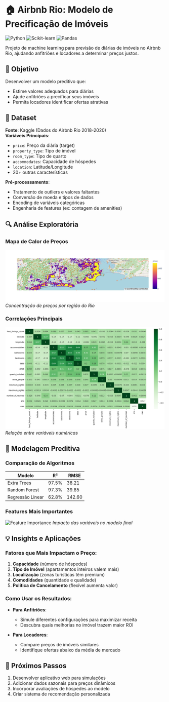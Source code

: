 # 🏠 Airbnb Rio: Modelo de Precificação de Imóveis

![Python](https://img.shields.io/badge/Python-3.8%2B-blue)
![Scikit-learn](https://img.shields.io/badge/Scikit--learn-1.0.2-orange)
![Pandas](https://img.shields.io/badge/Pandas-1.4.0-red)

Projeto de machine learning para previsão de diárias de imóveis no Airbnb Rio, ajudando anfitriões e locadores a determinar preços justos.

## 🎯 Objetivo
Desenvolver um modelo preditivo que:
- Estime valores adequados para diárias
- Ajude anfitriões a precificar seus imóveis
- Permita locadores identificar ofertas atrativas

## 📂 Dataset
**Fonte**: Kaggle (Dados do Airbnb Rio 2018-2020)  
**Variáveis Principais**:
- `price`: Preço da diária (target)
- `property_type`: Tipo de imóvel
- `room_type`: Tipo de quarto
- `accommodates`: Capacidade de hóspedes
- `location`: Latitude/Longitude
- 20+ outras características

**Pré-processamento**:
- Tratamento de outliers e valores faltantes
- Conversão de moeda e tipos de dados
- Encoding de variáveis categóricas
- Engenharia de features (ex: contagem de amenities)

## 🔍 Análise Exploratória

### Mapa de Calor de Preços
![Mapa de Densidade](https://github.com/maxMitsuya/previsao_arbnb/blob/main/rio_heat_map.png)
*Concentração de preços por região do Rio*

### Correlações Principais
![Matriz de Correlação](https://github.com/maxMitsuya/previsao_arbnb/blob/main/correlation_matrix.png)
*Relação entre variáveis numéricas*

## 🤖 Modelagem Preditiva

### Comparação de Algoritmos
| Modelo | R² | RMSE |
|--------|----|------|
| Extra Trees | 97.5% | 38.21 |
| Random Forest | 97.3% | 39.85 | 
| Regressão Linear | 62.8% | 142.60 |

### Features Mais Importantes
![Feature Importance](https://i.imgur.com/feature_importance.png)
*Impacto das variáveis no modelo final*

## 💡 Insights e Aplicações

### Fatores que Mais Impactam o Preço:
1. **Capacidade** (número de hóspedes)
2. **Tipo de Imóvel** (apartamentos inteiros valem mais)
3. **Localização** (zonas turísticas têm premium)
4. **Comodidades** (quantidade e qualidade)
5. **Politica de Cancelamento** (flexível aumenta valor)

### Como Usar os Resultados:
- **Para Anfitriões**: 
  - Simule diferentes configurações para maximizar receita
  - Descubra quais melhorias no imóvel trazem maior ROI
  
- **Para Locadores**:
  - Compare preços de imóveis similares
  - Identifique ofertas abaixo da média de mercado

## 📌 Próximos Passos
1. Desenvolver aplicativo web para simulações
2. Adicionar dados sazonais para preços dinâmicos
3. Incorporar avaliações de hóspedes ao modelo
4. Criar sistema de recomendação personalizada
